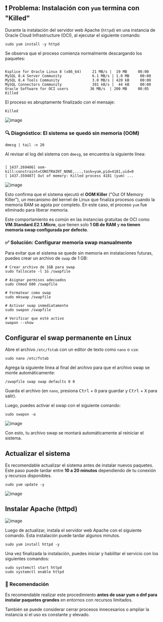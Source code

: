 <h2>❗ Problema: Instalación con <code>yum</code> termina con "Killed"</h2>

<p>Durante la instalación del servidor web Apache (<code>httpd</code>) en una instancia de Oracle Cloud Infrastructure (OCI), al ejecutar el siguiente comando:</p>

<pre><code>sudo yum install -y httpd</code></pre>

<p>Se observa que el proceso comienza normalmente descargando los paquetes:</p>

<pre><code>
Ksplice for Oracle Linux 8 (x86_64)     21 MB/s |  19 MB     00:00
MySQL 8.4 Server Community              6.1 MB/s | 1.0 MB     00:00
MySQL 8.4 Tools Community               3.0 MB/s | 420 kB     00:00
MySQL Connectors Community              391 kB/s |  44 kB     00:00
Oracle Software for OCI users          36 MB/s  | 200 MB     00:05
Killed
</code></pre>

<p>El proceso es abruptamente finalizado con el mensaje:</p>
<pre><code>Killed</code></pre>

![image](https://github.com/user-attachments/assets/fbf8989e-9aec-4808-a58f-4e51f0fdbc36)

<h3>🔍 Diagnóstico: El sistema se quedó sin memoria (OOM)</h3>

<pre><code>dmesg | tail -n 20</code></pre>

<p>Al revisar el log del sistema con <code>dmesg</code>, se encuentra la siguiente línea:</p>

<pre><code>
[ 1437.269406] oom-kill:constraint=CONSTRAINT_NONE,...,task=yum,pid=4181,uid=0
[ 1437.359407] Out of memory: Killed process 4181 (yum) ...
</code></pre>

![image](https://github.com/user-attachments/assets/84e2ecf6-7c08-44b4-aa78-1d423ebaa26e)


<p>Esto confirma que el sistema ejecutó el <strong>OOM Killer</strong> ("Out Of Memory Killer"), un mecanismo del kernel de Linux que finaliza procesos cuando la memoria RAM se agota por completo. En este caso, el proceso <code>yum</code> fue eliminado para liberar memoria.</p>

<p>Este comportamiento es común en las instancias gratuitas de OCI como <strong>VM.Standard.E2.1.Micro</strong>, que tienen solo <strong>1 GB de RAM</strong> y <strong>no tienen memoria swap configurada por defecto</strong>.</p>

<h3>✅ Solución: Configurar memoria swap manualmente</h3>

<p>Para evitar que el sistema se quede sin memoria en instalaciones futuras, puedes crear un archivo de <code>swap</code> de 1 GB:</p>

<pre><code># Crear archivo de 1GB para swap
sudo fallocate -l 1G /swapfile

# Asignar permisos adecuados
sudo chmod 600 /swapfile

# Formatear como swap
sudo mkswap /swapfile

# Activar swap inmediatamente
sudo swapon /swapfile

# Verificar que esté activo
swapon --show
</code></pre>

<h2>Configurar el swap permanente en Linux</h2>

<p>Abre el archivo <code>/etc/fstab</code> con un editor de texto como <code>nano</code> o <code>vim</code>:</p>

<pre><code>sudo nano /etc/fstab</code></pre>

<p>Agrega la siguiente línea al final del archivo para que el archivo swap se monte automáticamente:</p>

<pre><code>/swapfile swap swap defaults 0 0</code></pre>

<p>Guarda el archivo (en <code>nano</code>, presiona <kbd>Ctrl</kbd> + <kbd>O</kbd> para guardar y <kbd>Ctrl</kbd> + <kbd>X</kbd> para salir).</p>

<p>Luego, puedes activar el swap con el siguiente comando:</p>

<pre><code>sudo swapon -a</code></pre>

![image](https://github.com/user-attachments/assets/0093e41e-248f-4d56-b80b-9a2e4d01513c)

<p>Con esto, tu archivo swap se montará automáticamente al reiniciar el sistema.</p>

<h2>Actualizar el sistema</h2>

<p>Es recomendable actualizar el sistema antes de instalar nuevos paquetes. Este paso puede tardar entre <strong>10 a 20 minutos</strong> dependiendo de tu conexión y recursos disponibles.</p>

<pre><code>sudo yum update -y</code></pre>

![image](https://github.com/user-attachments/assets/3b6182dd-fd62-4df3-abd1-1b44deaa9c6d)


<h2>Instalar Apache (httpd)</h2>

![image](https://github.com/user-attachments/assets/0e9d1a4c-0781-45f0-98e5-9476bfd51ebc)


<p>Luego de actualizar, instala el servidor web Apache con el siguiente comando. Esta instalación puede tardar algunos minutos.</p>

<pre><code>sudo yum install httpd -y</code></pre>

<p>Una vez finalizada la instalación, puedes iniciar y habilitar el servicio con los siguientes comandos:</p>

<pre><code>sudo systemctl start httpd
sudo systemctl enable httpd</code></pre>


<h3>📝 Recomendación</h3>

<p>Es recomendable realizar este procedimiento <strong>antes de usar yum o dnf para instalar paquetes grandes</strong> en entornos con recursos limitados.</p>
<p>También se puede considerar cerrar procesos innecesarios o ampliar la instancia si el uso es constante y elevado.</p>



















